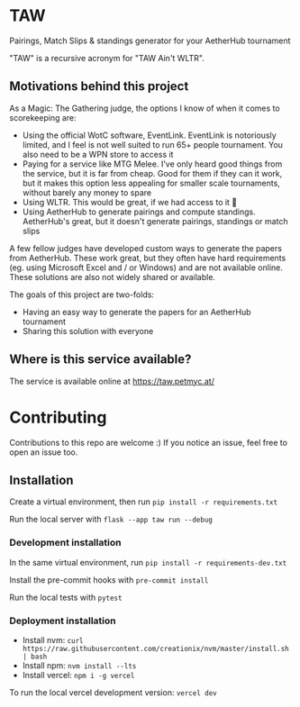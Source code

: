 # TAW

Pairings, Match Slips &amp; standings generator for your AetherHub tournament

"TAW" is a recursive acronym for "TAW Ain't WLTR".

## Motivations behind this project

As a Magic: The Gathering judge, the options I know of when it comes to scorekeeping are:

- Using the official WotC software, EventLink. EventLink is notoriously limited, and I feel is not well suited to run 65+ people tournament. You also need to be a WPN store to access it
- Paying for a service like MTG Melee. I've only heard good things from the service, but it is far from cheap. Good for them if they can it work, but it makes this option less appealing for smaller scale tournaments, without barely any money to spare
- Using WLTR. This would be great, if we had access to it 👼
- Using AetherHub to generate pairings and compute standings. AetherHub's great, but it doesn't generate pairings, standings or match slips

A few fellow judges have developed custom ways to generate the papers from AetherHub. These work great, but they often have hard requirements (eg. using Microsoft Excel and / or Windows) and are not available online. These solutions are also not widely shared or available.

The goals of this project are two-folds:
- Having an easy way to generate the papers for an AetherHub tournament
- Sharing this solution with everyone

## Where is this service available?

The service is available online at https://taw.petmyc.at/

# Contributing

Contributions to this repo are welcome :) If you notice an issue, feel free to open an issue too.

## Installation

Create a virtual environment, then run `pip install -r requirements.txt`

Run the local server with `flask --app taw run --debug`

### Development installation

In the same virtual environment, run `pip install -r requirements-dev.txt`

Install the pre-commit hooks with `pre-commit install`

Run the local tests with `pytest`

### Deployment installation

- Install nvm: `curl https://raw.githubusercontent.com/creationix/nvm/master/install.sh | bash`
- Install npm: `nvm install --lts`
- Install vercel: `npm i -g vercel`

To run the local vercel development version: `vercel dev`
